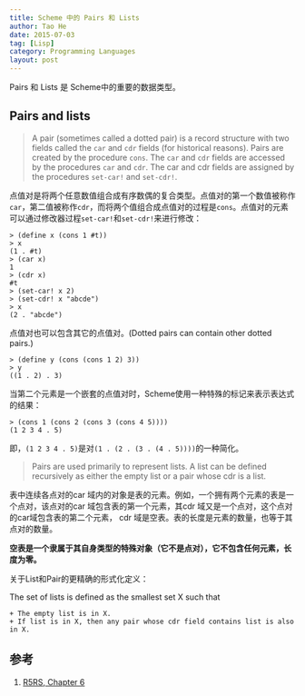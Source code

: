 ```yaml
---
title: Scheme 中的 Pairs 和 Lists
author: Tao He
date: 2015-07-03
tag: [Lisp]
category: Programming Languages
layout: post
---
```


Pairs 和 Lists 是 Scheme中的重要的数据类型。

<!--more-->

Pairs and lists
----------------

> A pair (sometimes called a dotted pair) is a record structure with two fields called the `car` and `cdr` fields (for historical reasons).
Pairs are created by the procedure `cons`. The `car` and `cdr` fields are accessed by the procedures `car` and `cdr`.
The car and cdr fields are assigned by the procedures `set-car!` and `set-cdr!`.

点值对是将两个任意数值组合成有序数偶的复合类型。点值对的第一个数值被称作`car`，第二值被称作`cdr`，而将两个值组合成点值对的过程是`cons`。点值对的元素可以通过修改器过程`set-car!`和`set-cdr!`来进行修改：

    > (define x (cons 1 #t))
    > x
    (1 . #t)
    > (car x)
    1
    > (cdr x)
    #t
    > (set-car! x 2)
    > (set-cdr! x "abcde")
    > x
    (2 . "abcde")

点值对也可以包含其它的点值对。(Dotted pairs can contain other dotted pairs.)

    > (define y (cons (cons 1 2) 3))
    > y
    ((1 . 2) . 3)

当第二个元素是一个嵌套的点值对时，Scheme使用一种特殊的标记来表示表达式的结果：

    > (cons 1 (cons 2 (cons 3 (cons 4 5))))
    (1 2 3 4 . 5)

即，`(1 2 3 4 . 5)`是对`(1 . (2 . (3 . (4 . 5))))`的一种简化。

> Pairs are used primarily to represent lists. A list can be defined recursively as either the empty list or a pair whose cdr is a list.

表中连续各点对的car 域内的对象是表的元素。例如，一个拥有两个元素的表是一个点对，该点对的car 域包含表的第一个元素，其cdr 域又是一个点对，这个点对的car域包含表的第二个元素， cdr 域是空表。表的长度是元素的数量，也等于其点对的数量。

**空表是一个隶属于其自身类型的特殊对象（它不是点对），它不包含任何元素，长度为零。**

关于List和Pair的更精确的形式化定义：

The set of lists is defined as the smallest set X such that

    + The empty list is in X.
    + If list is in X, then any pair whose cdr field contains list is also in X.

参考
---

1. [R5RS, Chapter 6](http://www.schemers.org/Documents/Standards/R5RS/HTML/r5rs-Z-H-9.html#%_sec_6.3.2)

